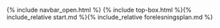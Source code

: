 
{% include navbar_open.html %}  {% include top-box.html %}{% include_relative start.md %}{% include_relative forelesningsplan.md %}
